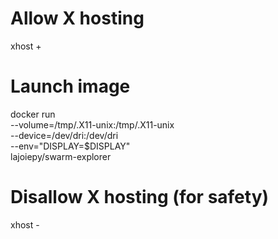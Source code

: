 # Allow X hosting
xhost +

# Launch image
docker run \
  --volume=/tmp/.X11-unix:/tmp/.X11-unix \
  --device=/dev/dri:/dev/dri \
  --env="DISPLAY=$DISPLAY" \
  lajoiepy/swarm-explorer

# Disallow X hosting (for safety)
xhost -